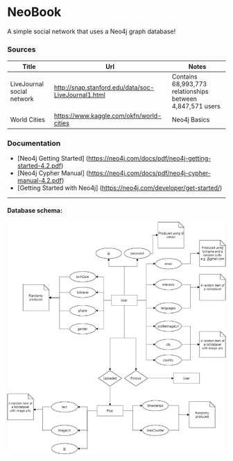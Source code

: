 # NeoBook
A simple social network that uses a Neo4j graph database!


### Sources
Title | Url | Notes
------------ | ------------- | -------------
LiveJournal social network | http://snap.stanford.edu/data/soc-LiveJournal1.html | Contains 68,993,773 relationships  between 4,847,571 users
World Cities | https://www.kaggle.com/okfn/world-cities | Neo4j Basics


### Documentation

- [Neo4j Getting Started] (https://neo4j.com/docs/pdf/neo4j-getting-started-4.2.pdf)
- [Neo4j Cypher Manual] (https://neo4j.com/docs/pdf/neo4j-cypher-manual-4.2.pdf)
- [Getting Started with Neo4j] (https://neo4j.com/developer/get-started/)

-----------------------------------------------------

#### Database schema:

![Db Schema](https://github.com/p17griv/neobook/blob/main/db_schema.png)
